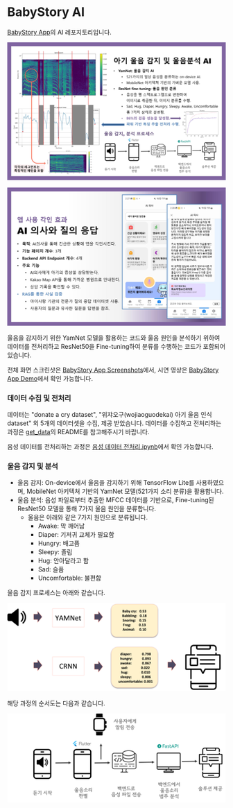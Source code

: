 # BabyStory AI

[BabyStory App](https://github.com/BabyStory-App)의 AI 레포지토리입니다.

![poster3](https://raw.githubusercontent.com/BabyStory-App/.github/refs/heads/main/assets/poster/poster.pdf3.jpg)

![poster5](https://raw.githubusercontent.com/BabyStory-App/.github/refs/heads/main/assets/poster/poster.pdf5.jpg)

울음을 감지하기 위한 YamNet 모델을 활용하는 코드와 울음 원인을 분석하기 위하여 데이터를 전처리하고 ResNet50을 Fine-tuning하여 분류를 수행하는 코드가 포함되어 있습니다.

전체 화면 스크린샷은 [BabyStory App Screenshots](https://github.com/BabyStory-App/.github/tree/main/assets/Screenshots)에서, 시연 영상은 [BabyStory App Demo](https://github.com/BabyStory-App/.github/tree/main/assets/Screen%20recordings)에서 확인 가능합니다.

### 데이터 수집 및 전처리

데이터는 "donate a cry dataset", "위쟈오구(wojiaoguodekai) 아기 울음 인식 dataset" 외 5개의 데이터셋을 수집, 제공 받았습니다. 데이터를 수집하고 전처리하는 과정은 [get_data](https://github.com/BabyStory-App/BabyStory-AI/tree/main/get_data)의 README를 참고해주시기 바랍니다.

음성 데이터를 전처리하는 과정은 [음성 데이터 전처리.ipynb](https://github.com/BabyStory-App/BabyStory-AI/blob/main/%E1%84%8B%E1%85%B3%E1%86%B7%E1%84%89%E1%85%A5%E1%86%BC%20%E1%84%83%E1%85%A6%E1%84%8B%E1%85%B5%E1%84%90%E1%85%A5%20%E1%84%8C%E1%85%A5%E1%86%AB%E1%84%8E%E1%85%A5%E1%84%85%E1%85%B5.ipynb)에서 확인 가능합니다.

### 울음 감지 및 분석

- 울음 감지: On-device에서 울음을 감지하기 위해 TensorFlow Lite를 사용하였으며, MobileNet 아키텍처 기반의 YamNet 모델(521가지 소리 분류)을 활용합니다.
- 울음 분석: 음성 파일로부터 추출한 MFCC 데이터를 기반으로, Fine-tuning된 ResNet50 모델을 통해 7가지 울음 원인을 분류합니다.
  - 울음은 아래와 같은 7가지 원인으로 분류됩니다.
    - Awake: 막 깨어남
    - Diaper: 기저귀 교체가 필요함
    - Hungry: 배고픔
    - Sleepy: 졸림
    - Hug: 안아달라고 함
    - Sad: 슬픔
    - Uncomfortable: 불편함

울음 감지 프로세스는 아래와 같습니다.

![cry_detect_process1](https://raw.githubusercontent.com/BabyStory-App/.github/refs/heads/main/assets/cry_detect_process1.png)

해당 과정의 순서도는 다음과 같습니다.

![cry_detect_process2](https://raw.githubusercontent.com/BabyStory-App/.github/refs/heads/main/assets/cry_detect_process2.png)
